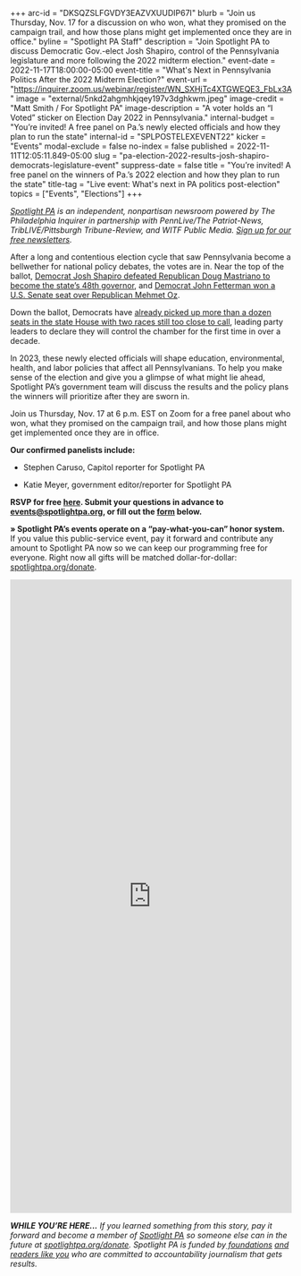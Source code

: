 +++
arc-id = "DKSQZSLFGVDY3EAZVXUUDIP67I"
blurb = "Join us Thursday, Nov. 17 for a discussion on who won, what they promised on the campaign trail, and how those plans might get implemented once they are in office."
byline = "Spotlight PA Staff"
description = "Join Spotlight PA to discuss Democratic Gov.-elect Josh Shapiro, control of the Pennsylvania legislature and more following the 2022 midterm election."
event-date = 2022-11-17T18:00:00-05:00
event-title = "What's Next in Pennsylvania Politics After the 2022 Midterm Election?"
event-url = "https://inquirer.zoom.us/webinar/register/WN_SXHjTc4XTGWEQE3_FbLx3A"
image = "external/5nkd2ahgmhkjqey197v3dghkwm.jpeg"
image-credit = "Matt Smith / For Spotlight PA"
image-description = "A voter holds an “I Voted” sticker on Election Day 2022 in Pennsylvania."
internal-budget = "You’re invited! A free panel on Pa.’s newly elected officials and how they plan to run the state"
internal-id = "SPLPOSTELEXEVENT22"
kicker = "Events"
modal-exclude = false
no-index = false
published = 2022-11-11T12:05:11.849-05:00
slug = "pa-election-2022-results-josh-shapiro-democrats-legislature-event"
suppress-date = false
title = "You’re invited! A free panel on the winners of Pa.’s 2022 election and how they plan to run the state"
title-tag = "Live event: What's next in PA politics post-election"
topics = ["Events", "Elections"]
+++

<a href="https://www.spotlightpa.org/"><i>Spotlight PA</i></a><i> is an independent, nonpartisan newsroom powered by The Philadelphia Inquirer in partnership with PennLive/The Patriot-News, TribLIVE/Pittsburgh Tribune-Review, and WITF Public Media. </i><a href="https://www.spotlightpa.org/newsletters"><i>Sign up for our free newsletters</i></a><i>.</i>

After a long and contentious election cycle that saw Pennsylvania become a bellwether for national policy debates, the votes are in. Near the top of the ballot, <a href="https://www.spotlightpa.org/news/2022/11/pa-election-2022-results-josh-shapiro-governor-analysis/" target="_blank">Democrat Josh Shapiro defeated Republican Doug Mastriano to become the state’s 48th governor</a>, and <a href="https://www.spotlightpa.org/news/2022/11/pa-election-day-2022-updates-voting-results-mastriano-shapiro-oz-fetterman/" target="_blank">Democrat John Fetterman won a U.S. Senate seat over Republican Mehmet Oz</a>.

Down the ballot, Democrats have <a href="https://www.spotlightpa.org/news/2022/11/pa-election-2022-results-legislature-state-house-majority/" target="_blank">already picked up more than a dozen seats in the state House with two races still too close to call</a>, leading party leaders to declare they will control the chamber for the first time in over a decade.

In 2023, these newly elected officials will shape education, environmental, health, and labor policies that affect all Pennsylvanians. To help you make sense of the election and give you a glimpse of what might lie ahead, Spotlight PA’s government team will discuss the results and the policy plans the winners will prioritize after they are sworn in.

Join us Thursday, Nov. 17 at 6 p.m. EST on Zoom for a free panel about who won, what they promised on the campaign trail, and how those plans might get implemented once they are in office.

<b>Our confirmed panelists include:</b>

- Stephen Caruso, Capitol reporter for Spotlight PA

- Katie Meyer, government editor/reporter for Spotlight PA

<b>RSVP for free </b><a href="https://inquirer.zoom.us/webinar/register/WN_SXHjTc4XTGWEQE3_FbLx3A"><b>here</b></a><b>. Submit your questions in advance to </b><a href="mailto:events@spotlightpa.org"><b>events@spotlightpa.org</b></a><b>, or fill out the </b><a href="https://docs.google.com/forms/d/e/1FAIpQLScwnv6N_dpqibiOCQHlOD8IeWtqC2ldWh36Ll7KL7yZ-Iu7KA/viewform?usp=sf_link" target="_blank"><b>form</b></a><b> below.</b>

<b>» Spotlight PA’s events operate on a “pay-what-you-can” honor system.</b> If you value this public-service event, pay it forward and contribute any amount to Spotlight PA now so we can keep our programming free for everyone. Right now all gifts will be matched dollar-for-dollar: <a href="http://spotlightpa.org/donate">spotlightpa.org/donate</a>.

<iframe src="https://docs.google.com/forms/d/e/1FAIpQLScwnv6N_dpqibiOCQHlOD8IeWtqC2ldWh36Ll7KL7yZ-Iu7KA/viewform?embedded=true" width="100%" height="1132" frameborder="0" marginheight="0" marginwidth="0">Loading…</iframe>

<i><b>WHILE YOU’RE HERE...</b></i><i> If you learned something from this story, pay it forward and become a member of </i><a href="https://www.spotlightpa.org/"><i>Spotlight PA</i></a><i> so someone else can in the future at </i><a href="http://spotlightpa.org/donate"><i>spotlightpa.org/donate</i></a><i>. Spotlight PA is funded by</i><a href="https://www.spotlightpa.org/support"><i> foundations</i></a><i> </i><a href="https://www.spotlightpa.org/support"><i>and readers like you</i></a><i> who are committed to accountability journalism that gets results.</i>
